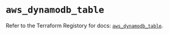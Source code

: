 # `aws_dynamodb_table`

Refer to the Terraform Registory for docs: [`aws_dynamodb_table`](https://registry.terraform.io/providers/hashicorp/aws/4.64.0/docs/resources/dynamodb_table).
